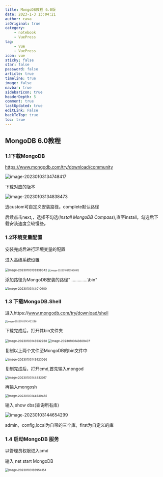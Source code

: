```yaml
---
title: MongoDB教程 6.0版
date: 2023-1-3 13:04:21
author: cava
isOriginal: true
category: 
    - notebook
    - VuePress
tag:
    - Vue
    - VuePress
icon: vue
sticky: false
star: false
password: false
article: true
timeline: true
image: false
navbar: true
sidebarIcon: true
headerDepth: 5
comment: true
lastUpdated: true
editLink: False
backToTop: true
toc: true
---
```


##  MongoDB 6.0教程

### 1.1下载MongoDB

https://www.mongodb.com/try/download/community

![image-20230103134748417](./MGdb.assets/image-20230103134748417.png)

下载对应的版本

![image-20230103134838473](./MGdb.assets/image-20230103134838473.png)

选custom可自定义安装路径，complete默认路径

后续点击next,，选择不勾选(*Install MongoDB Compass*),直至install，勾选后下载安装速度会较慢些。

### 1.2环境变量配置

安装完成后进行环境变量的配置

进入高级系统设置

<img src="./MGdb.assets/image-20230103135338042.png" alt="image-20230103135338042" style="zoom: 67%;" />

<img src="./MGdb.assets/image-20230103135908912.png" alt="image-20230103135908912" style="zoom:50%;" />

添加路径为MongoDB安装的路径" .............\bin"

<img src="./MGdb.assets/image-20230103144010900.png" alt="image-20230103144010900" style="zoom:67%;" />

### 1.3 下载MongoDB.Shell

进入https://www.mongodb.com/try/download/shell

<img src="./MGdb.assets/image-20230103143423296.png" alt="image-20230103143423296" style="zoom:50%;" />

下载完成后，打开其bin文件夹

<img src="./MGdb.assets/image-20230103143532938.png" alt="image-20230103143532938" style="zoom: 67%;" />

<img src="./MGdb.assets/image-20230103143609407.png" alt="image-20230103143609407" style="zoom: 67%;" />

复制以上两个文件至MongoDB的bin文件中

<img src="./MGdb.assets/image-20230103143923066.png" alt="image-20230103143923066" style="zoom:67%;" />

复制完成后，打开cmd,首先输入mongod

<img src="./MGdb.assets/image-20230103144432017.png" alt="image-20230103144432017" style="zoom:67%;" />

再输入mongosh

<img src="./MGdb.assets/image-20230103144530485.png" alt="image-20230103144530485" style="zoom:67%;" />

输入 show dbs(查询所有库)

![image-20230103144654299](./MGdb.assets/image-20230103144654299.png)

admin，config,local为自带的三个库，first为自定义的库

### 1.4 启动MongoDB 服务

以管理员权限进入cmd 

输入 net start MongoDB 

<img src="./MGdb.assets/image-20230103185954154.png" alt="image-20230103185954154" style="zoom:67%;" />









